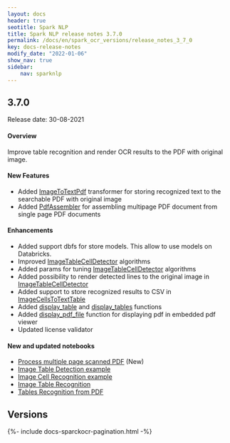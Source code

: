 ```yaml
---
layout: docs
header: true
seotitle: Spark NLP
title: Spark NLP release notes 3.7.0
permalink: /docs/en/spark_ocr_versions/release_notes_3_7_0
key: docs-release-notes
modify_date: "2022-01-06"
show_nav: true
sidebar:
    nav: sparknlp
---
```


<div class="h3-box" markdown="1">

## 3.7.0

Release date: 30-08-2021

#### Overview

Improve table recognition and render OCR results to the PDF with original image.

</div><div class="h3-box" markdown="1">

#### New Features

* Added [ImageToTextPdf](/docs/en/ocr_pipeline_components#imagetotextpdf) transformer for storing recognized text to the searchable PDF with original image
* Added [PdfAssembler](/docs/en/ocr_pipeline_components#pdfassembler) for assembling multipage PDF document from single page PDF documents

</div><div class="h3-box" markdown="1">

#### Enhancements

* Added support dbfs for store models. This allow to use models on Databricks.
* Improved [ImageTableCellDetector](/docs/en/ocr_table_recognition#imagetablecelldetector) algorithms
* Added params for tuning [ImageTableCellDetector](/docs/en/ocr_table_recognition#imagetablecelldetector) algorithms
* Added possibility to render detected lines to the original image in [ImageTableCellDetector](/docs/en/ocr_table_recognition#imagetablecelldetector)
* Added support to store recognized results to CSV in [ImageCellsToTextTable](/docs/en/ocr_table_recognition#imagecellstotexttable)
* Added [display_table](/docs/en/ocr_structures#displaytable) and [display_tables](/docs/en/ocr_structures#displaytables) functions
* Added [display_pdf_file](/docs/en/ocr_structures#displaypdffile) function for displaying pdf in embedded pdf viewer
* Updated license validator

</div><div class="h3-box" markdown="1">

#### New and updated notebooks

* [Process multiple page scanned PDF](https://github.com/JohnSnowLabs/spark-ocr-workshop/blob/3.7.0/jupyter/SparkOcrProcessMultiplepageScannedPDF.ipynb) (New)
* [Image Table Detection example](https://github.com/JohnSnowLabs/spark-ocr-workshop/blob/3.7.0/jupyter/SparkOcrImageTableDetection.ipynb)
* [Image Cell Recognition example](https://github.com/JohnSnowLabs/spark-ocr-workshop/blob/3.7.0/jupyter/SparkOcrImageTableCellRecognition.ipynb)
* [Image Table Recognition](https://github.com/JohnSnowLabs/spark-ocr-workshop/blob/3.7.0/jupyter/SparkOcrImageTableRecognition.ipynb)
* [Tables Recognition from PDF](https://github.com/JohnSnowLabs/spark-ocr-workshop/blob/3.7.0/jupyter/SparkOcrImageTableRecognitionPdf.ipynb)

</div><div class="prev_ver h3-box" markdown="1">

## Versions

</div>
{%- include docs-sparckocr-pagination.html -%}
